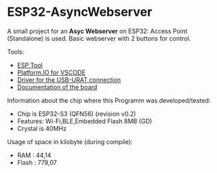 # ESP32-AsyncWebserver

A small project for an **Asyc Webserver** on ESP32: Access Point (Standalone) is used.
Basic webserver with 2 buttons for control.

Tools:

- [ESP Tool](https://espressif.github.io/esptool-js/)
- [Platform.IO for VSCODE](https://platformio.org/install/ide?install=vscode)
- [Driver for the USB-URAT connection](https://www.silabs.com/developer-tools/usb-to-uart-bridge-vcp-drivers?tab=downloads)
- [Documentation of the board](<https://resource.heltec.cn/download/WiFi_Kit_32_V3/HTIT-WiFi%20kit32_V3(Rev1.1).pdf>)

Information about the chip where this Programm was developed/tested:

- Chip is ESP32-S3 (QFN56) (revision v0.2)
- Features: Wi-Fi,BLE,Embedded Flash 8MB (GD)
- Crystal is 40MHz

Usage of space in kilobyte (during compile):

- RAM : 44,14
- Flash : 779,07
